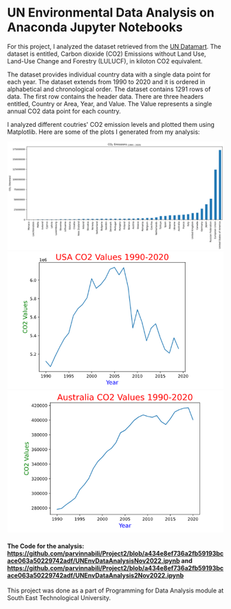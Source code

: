 # UN Environmental Data Analysis on Anaconda Jupyter Notebooks

For this project, I analyzed the dataset retrieved from the [UN Datamart](http://data.un.org/Data.aspx?d=GHG&f=seriesID%3aCO2). The dataset is entitled, Carbon dioxide (CO2) Emissions without Land Use, Land-Use Change and Forestry (LULUCF), in kiloton CO2 equivalent.

The dataset provides individual country data with a single data point for each year. The dataset extends from 1990 to 2020 and it is ordered in alphabetical and chronological order. The dataset contains 1291 rows of data. The first row contains the header data. There are three headers entitled, Country or Area, Year, and Value. The Value represents a single annual CO2 data point for each country.

I analyzed different coutries' CO2 emission levels and plotted them using Matplotlib. Here are some of the plots I generated from my analysis:

![CO2 Emissions](https://github.com/parvinnabili/Project2/blob/a434e8ef736a2fb59193bcace063a50229742adf/CO2%20Emissions.png)
![USA CO2 Values](https://github.com/parvinnabili/Project2/blob/a434e8ef736a2fb59193bcace063a50229742adf/USA%20CO2%20Values.PNG)
![Australia CO2 Values](https://github.com/parvinnabili/Project2/blob/a434e8ef736a2fb59193bcace063a50229742adf/Australia%20CO2%20Values.PNG)

#### The Code for the analysis: https://github.com/parvinnabili/Project2/blob/a434e8ef736a2fb59193bcace063a50229742adf/UNEnvDataAnalysisNov2022.ipynb and https://github.com/parvinnabili/Project2/blob/a434e8ef736a2fb59193bcace063a50229742adf/UNEnvDataAnalysis2Nov2022.ipynb

This project was done as a part of Programming for Data Analysis module at South East Technological University.
